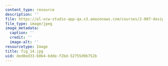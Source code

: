 ```yaml
---
content_type: resource
description: ''
file: https://ol-ocw-studio-app-qa.s3.amazonaws.com/courses/2-007-design-and-manufacturing-i-spring-2009/ded8ed33b0b4bddef2bd52755d9b752b_fig_14.jpg
file_type: image/jpeg
image_metadata:
  caption: ''
  credit: ''
  image-alt: ''
resourcetype: Image
title: fig_14.jpg
uid: ded8ed33-b0b4-bdde-f2bd-52755d9b752b
---
```


